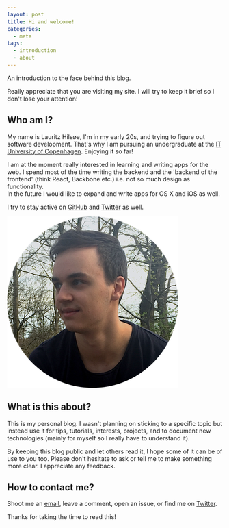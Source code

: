 ```yaml
---
layout: post
title: Hi and welcome!
categories:
  - meta
tags:
  - introduction
  - about
---
```


An introduction to the face behind this blog.

<!--more-->

Really appreciate that you are visiting my site. I will try to keep it brief so I
don't lose your attention!

## Who am I?
My name is Lauritz Hilsøe, I'm in my early 20s, and trying to figure out
software development. That's why I am pursuing an undergraduate at the [IT
University of Copenhagen][itu]. Enjoying it so far!

I am at the moment really interested in learning and writing apps for the web. I
spend most of the time writing the backend and the 'backend of the frontend'
(think React, Backbone etc.) i.e. not so much design as functionality.  
In the future I would like to expand and write apps for OS X and iOS as well.

I try to stay active on [GitHub][github] and [Twitter][twitter] as well.

![My face](/images/profile.png)

## What is this about?
This is my personal blog. I wasn't planning on sticking to a specific topic but
instead use it for tips, tutorials, interests, projects, and to document new
technologies (mainly for myself so I really have to understand it).

By keeping this blog public and let others read it, I hope some of it can be of
use to you too. Please don't hesitate to ask or tell me to make something more
clear. I appreciate any feedback.

## How to contact me?
Shoot me an [email][email], leave a comment, open an issue, or find me on
[Twitter][twitter].

Thanks for taking the time to read this!

[itu]:     http://en.itu.dk/Programmes/BSc-Programmes/Software-Development
[github]:  https://github.com/lauritzsh/
[twitter]: https://twitter.com/lauritzsh/
[email]:   mailto:mail@lauritz.me
